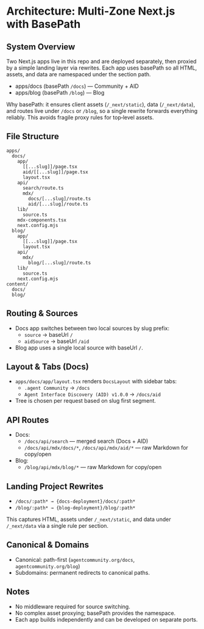 # Architecture: Multi‑Zone Next.js with BasePath

## System Overview
Two Next.js apps live in this repo and are deployed separately, then proxied by a simple landing layer via rewrites. Each app uses basePath so all HTML, assets, and data are namespaced under the section path.

- apps/docs (basePath `/docs`) — Community + AID
- apps/blog (basePath `/blog`) — Blog

Why basePath: it ensures client assets (`/_next/static`), data (`/_next/data`), and routes live under `/docs` or `/blog`, so a single rewrite forwards everything reliably. This avoids fragile proxy rules for top‑level assets.

## File Structure
```
apps/
  docs/
    app/
      [[...slug]]/page.tsx
      aid/[[...slug]]/page.tsx
      layout.tsx
    api/
      search/route.ts
      mdx/
        docs/[...slug]/route.ts
        aid/[...slug]/route.ts
    lib/
      source.ts
    mdx-components.tsx
    next.config.mjs
  blog/
    app/
      [[...slug]]/page.tsx
      layout.tsx
    api/
      mdx/
        blog/[...slug]/route.ts
    lib/
      source.ts
    next.config.mjs
content/
  docs/
  blog/
```

## Routing & Sources
- Docs app switches between two local sources by slug prefix:
  - `source` → baseUrl `/`
  - `aidSource` → baseUrl `/aid`
- Blog app uses a single local source with baseUrl `/`.

## Layout & Tabs (Docs)
- `apps/docs/app/layout.tsx` renders `DocsLayout` with sidebar tabs:
  - `.agent Community` → `/docs`
  - `Agent Interface Discovery (AID) v1.0.0` → `/docs/aid`
- Tree is chosen per request based on slug first segment.

## API Routes
- Docs:
  - `/docs/api/search` — merged search (Docs + AID)
  - `/docs/api/mdx/docs/*`, `/docs/api/mdx/aid/*` — raw Markdown for copy/open
- Blog:
  - `/blog/api/mdx/blog/*` — raw Markdown for copy/open

## Landing Project Rewrites
- `/docs/:path* → {docs-deployment}/docs/:path*`
- `/blog/:path* → {blog-deployment}/blog/:path*`

This captures HTML, assets under `/_next/static`, and data under `/_next/data` via a single rule per section.

## Canonical & Domains
- Canonical: path-first (`agentcommunity.org/docs`, `agentcommunity.org/blog`)
- Subdomains: permanent redirects to canonical paths.

## Notes
- No middleware required for source switching.
- No complex asset proxying; basePath provides the namespace.
- Each app builds independently and can be developed on separate ports. 